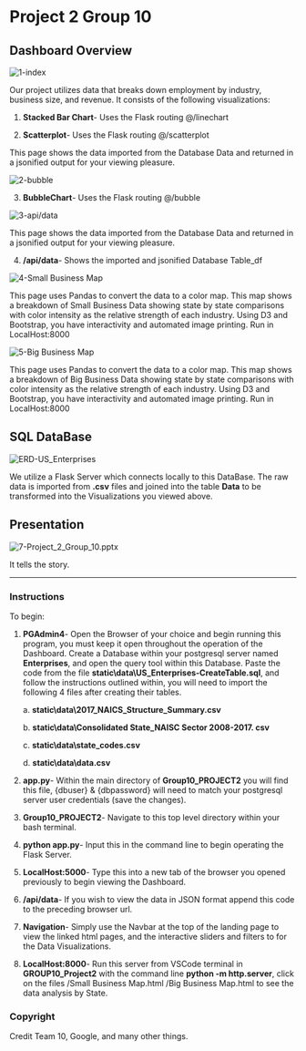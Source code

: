 # Project 2 Group 10


## Dashboard Overview

![1-index](images\Dashboard_Index.PNG)

Our project utilizes data that breaks down employment by industry, business size, and revenue. It consists of the following visualizations:

1. **Stacked Bar Chart**- Uses the Flask routing @/linechart

2. **Scatterplot**- Uses the Flask routing @/scatterplot

This page shows the data imported from the Database Data and returned in a jsonified output for your viewing pleasure.

![2-bubble](images\Dashboard_Index.PNG)

3. **BubbleChart**- Uses the Flask routing @/bubble


![3-api/data](images/api_data.png)

This page shows the data imported from the Database Data and returned in a jsonified output for your viewing pleasure.

4. **/api/data**- Shows the imported and jsonified Database Table_df

![4-Small Business Map](images\us_map_small_businesses.png)

This page uses Pandas to convert the data to a color map. This map shows a breakdown of Small Business Data showing state by state comparisons with color intensity as the relative strength of each industry. Using D3 and Bootstrap, you have interactivity and automated image printing. Run in LocalHost:8000

![5-Big Business Map](images\us_map_big_businesses.png)

This page uses Pandas to convert the data to a color map. This map shows a breakdown of Big Business Data showing state by state comparisons with color intensity as the relative strength of each industry. Using D3 and Bootstrap, you have interactivity and automated image printing. Run in LocalHost:8000

## SQL DataBase

![ERD-US_Enterprises](Images/ERD-US_Enterprises.png)

We utilize a Flask Server which connects locally to this DataBase. The raw data is imported from **.csv** files and joined into the table **Data** to be transformed into the Visualizations you viewed above.


## Presentation

![7-Project_2_Group_10.pptx](images/Pres.png)

It tells the story.

- - -

### Instructions

To begin:

1. **PGAdmin4**- Open the Browser of your choice and begin running this program, you must keep it open throughout the operation of the Dashboard. Create a Database within your postgresql server named **Enterprises**, and open the query tool within this Database. Paste the code from the file **static\data\US_Enterprises-CreateTable.sql**, and follow the instructions outlined within, you will need to import the following 4 files after creating their tables.

    a. **static\data\2017_NAICS_Structure_Summary.csv**

    b. **static\data\Consolidated State_NAISC Sector 2008-2017. csv**

    c. **static\data\state_codes.csv**

    d. **static\data\data.csv**

2. **app.py**- Within the main directory of **Group10_PROJECT2** you will find this file, {dbuser} & {dbpassword} will need to match your postgresql server user credentials (save the changes).

3. **Group10_PROJECT2**- Navigate to this top level directory within your bash terminal.

4. **python app.py**- Input this in the command line to begin operating the Flask Server.

5. **LocalHost:5000**- Type this into a new tab of the browser you opened previously to begin viewing the Dashboard.

6. **/api/data**- If you wish to view the data in JSON format append this code to the preceding browser url.

7. **Navigation**- Simply use the Navbar at the top of the landing page to view the linked html pages, and the interactive sliders and filters to for the Data Visualizations.

8. **LocalHost:8000**- Run this server from VSCode terminal in **GROUP10_Project2** with the command line **python -m http.server**, click on the files /Small Business Map.html /Big Business Map.html to see the data analysis by State.

### Copyright

Credit
Team 10, Google, and many other things.
